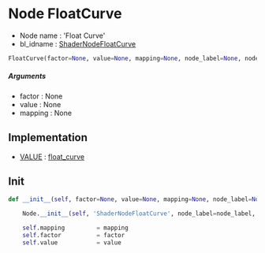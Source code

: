 # Node FloatCurve

- Node name : 'Float Curve'
- bl_idname : [ShaderNodeFloatCurve](https://docs.blender.org/api/current/bpy.types.ShaderNodeFloatCurve.html)


``` python
FloatCurve(factor=None, value=None, mapping=None, node_label=None, node_color=None, **kwargs)
```
##### Arguments

- factor : None
- value : None
- mapping : None

## Implementation

- [VALUE](/docs/Shader/socket_VALUE.md) : [float_curve](/docs/Shader/socket_VALUE.md#float_curve)

## Init

``` python
def __init__(self, factor=None, value=None, mapping=None, node_label=None, node_color=None, **kwargs):

    Node.__init__(self, 'ShaderNodeFloatCurve', node_label=node_label, node_color=node_color, **kwargs)

    self.mapping         = mapping
    self.factor          = factor
    self.value           = value
```

